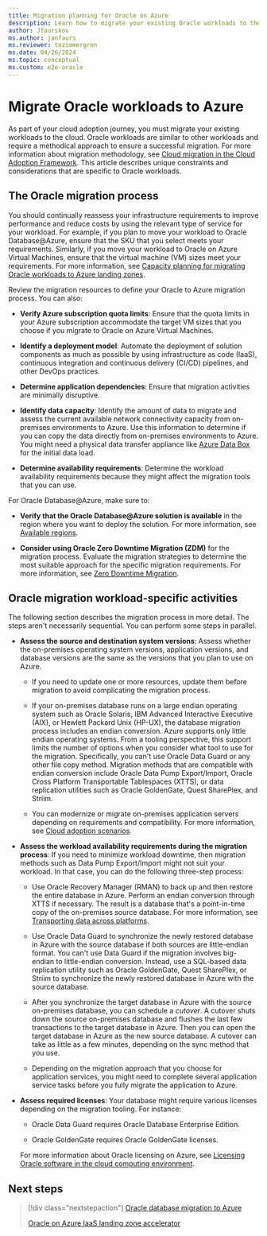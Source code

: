 ```yaml
---
title: Migration planning for Oracle on Azure
description: Learn how to migrate your existing Oracle workloads to the cloud as part of the cloud adoption process.
author: Jfaurskov
ms.author: janfaurs
ms.reviewer: tozimmergren
ms.date: 04/26/2024
ms.topic: conceptual
ms.custom: e2e-oracle
---
```


# Migrate Oracle workloads to Azure

As part of your cloud adoption journey, you must migrate your existing workloads to the cloud. Oracle workloads are similar to other workloads and require a methodical approach to ensure a successful migration. For more information about migration methodology, see [Cloud migration in the Cloud Adoption Framework](../../migrate/index.md). This article describes unique constraints and considerations that are specific to Oracle workloads.

## The Oracle migration process

You should continually reassess your infrastructure requirements to improve performance and reduce costs by using the relevant type of service for your workload. For example, if you plan to move your workload to Oracle Database@Azure, ensure that the SKU that you select meets your requirements. Similarly, if you move your workload to Oracle on Azure Virtual Machines, ensure that the virtual machine (VM) sizes meet your requirements. For more information, see [Capacity planning for migrating Oracle workloads to Azure landing zones](./oracle-capacity-planning.md).

Review the migration resources to define your Oracle to Azure migration process. You can also:

- **Verify Azure subscription quota limits**: Ensure that the quota limits in your Azure subscription accommodate the target VM sizes that you choose if you migrate to Oracle on Azure Virtual Machines.

- **Identify a deployment model**: Automate the deployment of solution components as much as possible by using infrastructure as code (IaaS), continuous integration and continuous delivery (CI/CD) pipelines, and other DevOps practices.

- **Determine application dependencies**: Ensure that migration activities are minimally disruptive.

- **Identify data capacity**: Identify the amount of data to migrate and assess the current available network connectivity capacity from on-premises environments to Azure. Use this information to determine if you can copy the data directly from on-premises environments to Azure. You might need a physical data transfer appliance like [Azure Data Box](/azure/databox/data-box-overview) for the initial data load.

- **Determine availability requirements**: Determine the workload availability requirements because they might affect the migration tools that you can use.

For Oracle Database@Azure, make sure to:

- **Verify that the Oracle Database@Azure solution is available** in the region where you want to deploy the solution. For more information, see [Available regions](/azure/oracle/oracle-db/database-overview#available-regions).

- **Consider using Oracle Zero Downtime Migration (ZDM)** for the migration process. Evaluate the migration strategies to determine the most suitable approach for the specific migration requirements. For more information, see [Zero Downtime Migration](https://www.oracle.com/database/zero-downtime-migration/).

## Oracle migration workload-specific activities

The following section describes the migration process in more detail. The steps aren't necessarily sequential. You can perform some steps in parallel.

- **Assess the source and destination system versions**: Assess whether the on-premises operating system versions, application versions, and database versions are the same as the versions that you plan to use on Azure.

  - If you need to update one or more resources, update them before migration to avoid complicating the migration process.
  
  - If your on-premises database runs on a large endian operating system such as Oracle Solaris, IBM Advanced Interactive Executive (AIX), or Hewlett Packard Unix (HP-UX), the database migration process includes an endian conversion. Azure supports only little endian operating systems. From a tooling perspective, this support limits the number of options when you consider what tool to use for the migration. Specifically, you can't use Oracle Data Guard or any other file copy method. Migration methods that are compatible with endian conversion include Oracle Data Pump Export/Import, Oracle Cross Platform Transportable Tablespaces (XTTS), or data replication utilities such as Oracle GoldenGate, Quest SharePlex, and Striim.
  
  - You can modernize or migrate on-premises application servers depending on requirements and compatibility. For more information, see [Cloud adoption scenarios](../index.md).

- **Assess the workload availability requirements during the migration process**: If you need to minimize workload downtime, then migration methods such as Data Pump Export/Import might not suit your workload. In that case, you can do the following three-step process:

  - Use Oracle Recovery Manager (RMAN) to back up and then restore the entire database in Azure. Perform an endian conversion through XTTS if necessary. The result is a database that's a point-in-time copy of the on-premises source database. For more information, see [Transporting data across platforms](https://docs.oracle.com/en/database/oracle/oracle-database/23/admin/transporting-data.html#GUID-FE3003B9-605A-4269-B167-005AC778C870).
  
  - Use Oracle Data Guard to synchronize the newly restored database in Azure with the source database if both sources are little-endian format. You can't use Data Guard if the migration involves big-endian to little-endian conversion. Instead, use a SQL-based data replication utility such as Oracle GoldenGate, Quest SharePlex, or Striim to synchronize the newly restored database in Azure with the source database.
  
  - After you synchronize the target database in Azure with the source on-premises database, you can schedule a *cutover*. A cutover shuts down the source on-premises database and flushes the last few transactions to the target database in Azure. Then you can open the target database in Azure as the new source database. A cutover can take as little as a few minutes, depending on the sync method that you use.
  
  - Depending on the migration approach that you choose for application services, you might need to complete several application service tasks before you fully migrate the application to Azure.

- **Assess required licenses**: Your database might require various licenses depending on the migration tooling. For instance:

  - Oracle Data Guard requires Oracle Database Enterprise Edition.
  
  - Oracle GoldenGate requires Oracle GoldenGate licenses.
  
  For more information about Oracle licensing on Azure, see [Licensing Oracle software in the cloud computing environment](https://www.oracle.com/us/corporate/pricing/cloud-licensing-070579.pdf).
  
## Next steps

> [!div class="nextstepaction"]
> [Oracle database migration to Azure](/azure/architecture/solution-ideas/articles/reference-architecture-for-oracle-database-migration-to-azure)
>
> [Oracle on Azure IaaS landing zone accelerator](oracle-landing-zone-accelerator.md)

